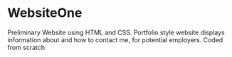 # WebsiteOne
Preliminary Website using HTML and CSS.
  Portfolio style website displays information about and how to contact me, for potential employers.
  Coded from scratch
